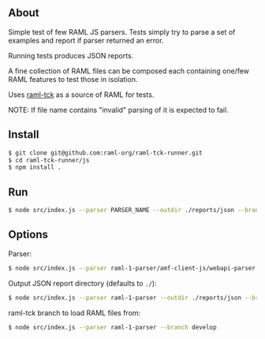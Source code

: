 ## About

Simple test of few RAML JS parsers. Tests simply try to parse a set of examples and report if parser returned an error.

Running tests produces JSON reports.

A fine collection of RAML files can be composed each containing one/few RAML features to test those in isolation.

Uses [raml-tck](https://github.com/raml-org/raml-tck/tree/master/tests/raml-1.0) as a source of RAML for tests.

NOTE: If file name contains "invalid" parsing of it is expected to fail.

## Install

```sh
$ git clone git@github.com:raml-org/raml-tck-runner.git
$ cd raml-tck-runner/js
$ npm install .
```

## Run

```sh
$ node src/index.js --parser PARSER_NAME --outdir ./reports/json --branch develop
```

## Options

Parser:
```sh
$ node src/index.js --parser raml-1-parser/amf-client-js/webapi-parser
```

Output JSON report directory (defaults to `./`):
```sh
$ node src/index.js --parser raml-1-parser --outdir ./reports/json --branch develop
```

raml-tck branch to load RAML files from:
```sh
$ node src/index.js --parser raml-1-parser --branch develop
```
